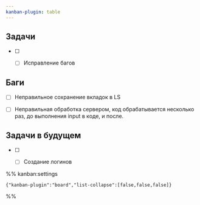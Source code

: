 ```yaml
---
kanban-plugin: table
---
```


## Задачи

- [ ] - [ ] Исправление багов


## Баги

- [ ] Неправильное сохранение вкладок в LS
- [ ] Неправильная обработка сервером, код обрабатывается несколько раз, до выполнения input в коде, и после.


## Задачи в будущем

- [ ] - [ ] Создание логинов




%% kanban:settings
```
{"kanban-plugin":"board","list-collapse":[false,false,false]}
```
%%